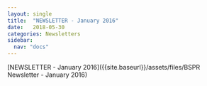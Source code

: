 ```yaml
---
layout: single
title:  "NEWSLETTER - January 2016"
date:   2018-05-30
categories: Newsletters
sidebar:
  nav: "docs"
---
```


[NEWSLETTER - January 2016]({{site.baseurl}}/assets/files/BSPR Newsletter - January 2016)
